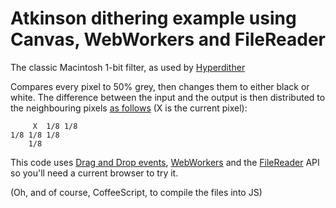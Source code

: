 # Atkinson dithering example using Canvas, WebWorkers and FileReader

The classic Macintosh 1-bit filter, as used by [Hyperdither][1]

Compares every pixel to 50% grey, then changes them to either black or white. The difference between the input and the output is then distributed to the neighbouring pixels [as follows][2] (X is the current pixel):

         X  1/8 1/8
    1/8 1/8 1/8
        1/8

This code uses [Drag and Drop events][5], [WebWorkers][3] and the [FileReader][4] API so you'll need a current browser to try it.

(Oh, and of course, CoffeeScript, to compile the files into JS)

[1]:http://www.tinrocket.com/software/hyperdither/
[2]:http://verlagmartinkoch.at/software/dither/index.html
[3]:https://developer.mozilla.org/en/using_web_workers
[4]:https://developer.mozilla.org/en/DOM/FileReader
[5]:http://www.html5rocks.com/en/tutorials/file/dndfiles/#toc-selecting-files-dnd
